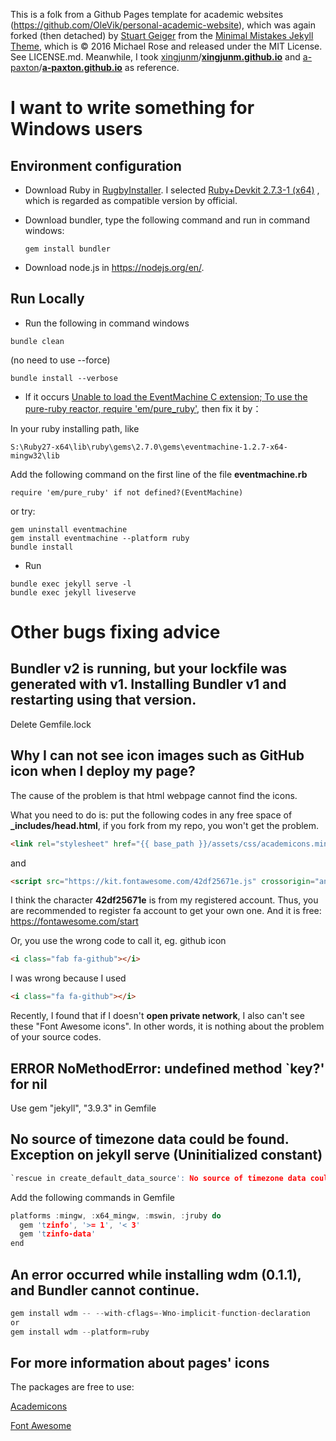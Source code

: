 This is a folk from a Github Pages template for academic websites (https://github.com/OleVik/personal-academic-website),  which was again forked (then detached) by [Stuart Geiger](https://github.com/staeiou) from the [Minimal Mistakes Jekyll Theme](https://mmistakes.github.io/minimal-mistakes/), which is © 2016 Michael Rose and released under the MIT License. See LICENSE.md. Meanwhile, I took [xingjunm](https://github.com/xingjunm)/**[xingjunm.github.io](https://github.com/xingjunm/xingjunm.github.io)** and [a-paxton](https://github.com/a-paxton)/**[a-paxton.github.io](https://github.com/a-paxton/a-paxton.github.io)** as reference.

# I want to write something for Windows users

## Environment configuration

* Download Ruby in [RugbyInstaller](https://rubyinstaller.org/downloads/). I selected [Ruby+Devkit 2.7.3-1 (x64)](https://github.com/oneclick/rubyinstaller2/releases/download/RubyInstaller-2.7.3-1/rubyinstaller-devkit-2.7.3-1-x64.exe) , which is regarded as compatible version by official.

* Download bundler, type the following command and run in command windows:

  ```
  gem install bundler
  ```

* Download node.js in https://nodejs.org/en/.

## Run Locally

- Run the following in command windows


```
bundle clean
```

(no need to use --force)

```
bundle install --verbose
```

- If it occurs [Unable to load the EventMachine C extension; To use the pure-ruby reactor, require 'em/pure_ruby'](https://github.com/oneclick/rubyinstaller2/issues/96), then fix it by：

In your ruby installing path, like

  ```
S:\Ruby27-x64\lib\ruby\gems\2.7.0\gems\eventmachine-1.2.7-x64-mingw32\lib
  ```

Add the following command on the first line of the file **eventmachine.rb**

  ```
require 'em/pure_ruby' if not defined?(EventMachine)
  ```

or try:

```
gem uninstall eventmachine
gem install eventmachine --platform ruby
bundle install
```

- Run

```
bundle exec jekyll serve -l
bundle exec jekyll liveserve
```

# Other bugs fixing advice

## Bundler v2 is running, but your lockfile was generated with v1. Installing Bundler v1 and restarting using that version.

Delete  Gemfile.lock

## Why I can not see icon images such as GitHub icon when I deploy my page?

The cause of the problem is that html webpage cannot find the icons.

What you need to do is: put the following codes in any free space of **_includes/head.html**, if you fork from my repo, you won't get the problem.

```html
<link rel="stylesheet" href="{{ base_path }}/assets/css/academicons.min.css"/>
```

and

```html
<script src="https://kit.fontawesome.com/42df25671e.js" crossorigin="anonymous"></script>
```

I think the character **42df25671e** is from my registered account. Thus, you are recommended to register fa account to get your own one. And it is free: https://fontawesome.com/start

Or, you use the wrong code to call it, eg. github icon

```html
<i class="fab fa-github"></i>
```

I was wrong because I used

```html
<i class="fa fa-github"></i>
```

Recently, I found that if I doesn't **open private network**, I also can't see these "Font Awesome icons". In other words, it is nothing about the problem of your source codes.

## ERROR NoMethodError: undefined method `key?' for nil

Use gem "jekyll", "3.9.3" in Gemfile

## No source of timezone data could be found. Exception on jekyll serve (Uninitialized constant) 


```c
`rescue in create_default_data_source': No source of timezone data could be found. (TZInfo::DataSourceNotFound)
```

Add the following commands in Gemfile

```c
platforms :mingw, :x64_mingw, :mswin, :jruby do
  gem 'tzinfo', '>= 1', '< 3'
  gem 'tzinfo-data'
end
```

## An error occurred while installing wdm (0.1.1), and Bundler cannot continue.

```c
gem install wdm -- --with-cflags=-Wno-implicit-function-declaration
or
gem install wdm --platform=ruby
```

## For  more information about pages' icons

The packages are free to use:

[Academicons](https://jpswalsh.github.io/academicons/)

[Font Awesome](https://fontawesome.com/)
